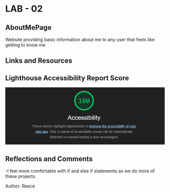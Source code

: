 # LAB - 02

## AboutMePage

Website providing basic information about me to any user that feels like getting to know me

## Links and Resources

## Lighthouse Accessibility Report Score

![AboutMePage Score](img/aboutMeScore.png)

## Reflections and Comments

 -I feel more comfortable with if and else if statements as we do more of these projects.

Author: Reece
